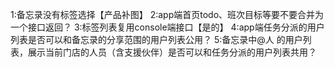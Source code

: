 1:备忘录没有标签选择【产品补图】
2:app端首页todo、班次目标等要不要合并为一个接口返回？
3:标签列表复用console端接口【是的】
4:app端任务分派的用户列表是否可以和备忘录的分享范围的用户列表公用？
5:备忘录中@人 的用户列表，展示当前门店的人员（含支援伙伴）是否可以和任务分派的用户列表共用？